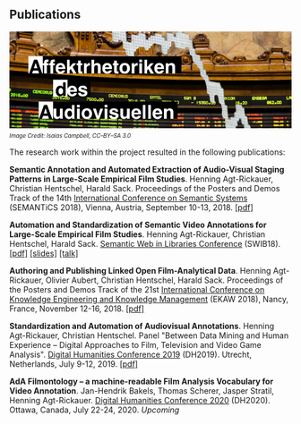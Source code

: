 ## Publications

![Title Picture](ada3.png)
*<font size="1">Image Credit: Isaias Campbell, CC–BY–SA 3.0</font>*

The research work within the project resulted in the following publications:

**Semantic Annotation and Automated Extraction of Audio-Visual Staging Patterns in Large-Scale Empirical Film Studies**. Henning Agt-Rickauer, Christian Hentschel, Harald Sack. Proceedings of the Posters and Demos Track of the 14th [International Conference on Semantic Systems](https://2018.semantics.cc/) (SEMANTiCS 2018), Vienna, Austria, September 10-13, 2018. [[pdf]](semantics2018.pdf)

**Automation and Standardization of Semantic Video Annotations for Large-Scale Empirical Film Studies**. Henning Agt-Rickauer, Christian Hentschel, Harald Sack. [Semantic Web in Libraries Conference](http://swib.org/swib18/) (SWIB18). [[pdf]](swib2018.pdf) [[slides]](https://swib.org/swib18/slides/2_hentschel_automation-and-standardization.pdf) [[talk]](https://youtu.be/S1_ssiTeXjo)

**Authoring and Publishing Linked Open Film-Analytical Data**. Henning Agt-Rickauer, Olivier Aubert, Christian Hentschel, Harald Sack. Proceedings of the Posters and Demos Track of the 21st [International Conference on Knowledge Engineering and Knowledge Management](https://project.inria.fr/ekaw2018/) (EKAW 2018), Nancy, France, November 12-16, 2018. [[pdf]](ekaw2018.pdf)

**Standardization and Automation of Audiovisual Annotations**. Henning Agt-Rickauer, Christian Hentschel. Panel "Between Data Mining and Human Experience – Digital Approaches to Film, Television and Video Game Analysis". [Digital Humanities Conference 2019](https://dh2019.adho.org/) (DH2019). Utrecht, Netherlands, July 9-12, 2019. [[pdf]](dh2019.pdf)

**AdA Filmontology – a machine-readable Film Analysis Vocabulary for Video Annotation**. Jan-Hendrik Bakels, Thomas Scherer, Jasper Stratil, Henning Agt-Rickauer. [Digital Humanities Conference 2020](https://dh2020.adho.org/) (DH2020). Ottawa, Canada, July 22-24, 2020. *Upcoming*

